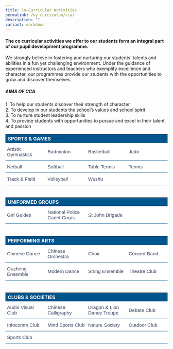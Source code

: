 ```yaml
---
title: Co–Curricular Activities
permalink: /ny-curriculum/cca/
description: ""
variant: markdown
---
```

#### The co curricular activities we offer to our students form an integral part of our pupil development programme.

We strongly believe in fostering and nurturing our students’ talents and abilities in a fun yet challenging environment. Under the guidance of experienced instructors and teachers who exemplify excellence and character, our programmes provide our students with the opportunities to grow and discover themselves.

##### AIMS OF CCA&nbsp;

1\. To help our students discover their strength of character  
2\. To develop in our students the school’s values and school spirit  
3\. To nurture student leadership skills  
4\. To provide students with opportunities to pursue and excel in their talent and passion

<style type="text/css">
.cca  {border-collapse:collapse;border-spacing:0;}
.cca td{ font-family:Arial, sans-serif; overflow:hidden;padding:10px 5px;word-break:normal;}
.cca .th-100{ background-color:#00558D; color:#FFF;text-align:left;vertical-align:top;font-size:15px; vertical-align: middle; width:100%;}
.cca .tg-25{background-color:#FFF;color:#3c4764;text-align:left;vertical-align:middle; border-bottom:1px solid #00558D !important; font-size:15px !important; width:25%;}	
</style>

<table style="width: 100%" class="cca">  
<tbody>
<tr>
  <th colspan="4" class="th-100">SPORTS &amp; GAMES</th>
</tr>
<tr>
    <td class="tg-25">Artistic Gymnastics</td>
		<td class="tg-25">Badminton</td>	
	  <td class="tg-25">Basketball</td>	
		<td class="tg-25">Judo</td>	
</tr>
<tr>
    <td class="tg-25">Netball</td>
		<td class="tg-25">Softball</td>	
	  <td class="tg-25">Table Tennis</td>	
		<td class="tg-25">Tennis</td>	
</tr>
<tr>
		<td class="tg-25">Track &amp; Field</td>	
	  <td class="tg-25">Volleyball</td>	
		<td class="tg-25">Wushu</td>	
	  <td class="tg-25">&nbsp;</td>
</tr>
<tr><td>&nbsp;</td></tr>	
<tr>
  <th colspan="4" class="th-100">UNIFORMED GROUPS</th>
</tr>
<tr>
    <td class="tg-25">Girl Guides</td>
		<td class="tg-25">National Police Cadet Corps</td>	
	  <td class="tg-25">St John Brigade</td>	
		<td class="tg-25">&nbsp;</td>	
</tr>
<tr><td>&nbsp;</td></tr>
<tr>
  <th colspan="4" class="th-100">PERFORMING ARTS</th>
</tr>
<tr>
    <td class="tg-25">Chinese Dance</td>
		<td class="tg-25">Chinese Orchestra</td>	
	  <td class="tg-25">Choir</td>	
		<td class="tg-25">Concert Band</td>	
</tr>	
		<tr><td class="tg-25">Guzheng Ensemble</td>	
	  <td class="tg-25">Modern Dance</td>
		<td class="tg-25">String Ensemble</td>	
	  <td class="tg-25">Theatre Club</td>	
</tr>	
<tr><td>&nbsp;</td></tr>
<tr>
  <th colspan="4" class="th-100">CLUBS &amp; SOCIETIES</th>
</tr>
<tr>
    <td class="tg-25">Audio Visual Club</td>
		<td class="tg-25">Chinese Calligraphy</td>	
	  <td class="tg-25">Dragon &amp; Lion Dance Troupe</td>	
		<td class="tg-25">Debate Club</td>	
</tr>	
		<tr><td class="tg-25">Infocomm Club</td>	
	  <td class="tg-25">Mind Sports Club</td>
		<td class="tg-25">Nature Society</td>	
	  <td class="tg-25">Outdoor Club</td>	
</tr>	
		<tr><td class="tg-25">Sports Club</td>	
	  <td class="tg-25">&nbsp;</td>
		<td class="tg-25">&nbsp;</td>	
	  <td class="tg-25">&nbsp;</td>	
</tr>	
</tbody>
</table>